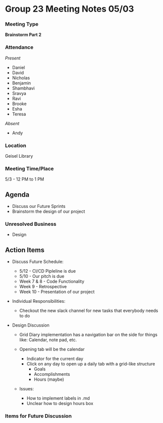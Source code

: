 # Group 23 Meeting Notes 05/03

### Meeting Type

**Brainstorm Part 2**

### Attendance

_Present_

- Daniel
- David
- Nicholas
- Benjamin
- Shambhavi
- Sravya
- Ravi
- Brooke
- Esha
- Teresa

_Absent_
- Andy

### Location

Geisel Library 

### Meeting Time/Place

5/3 - 12 PM to 1 PM

## Agenda

- Discuss our Future Sprints 
- Brainstorm the design of our project 

### Unresolved Business

- Design 

## Action Items

- Discuss Future Schedule:
    - 5/12 - CI/CD Pipleline is due  
    - 5/10 - Our pitch is due 
    - Week 7 & 8 - Code Functionality
    - Week 9 - Retrospective 
    - Week 10 - Presentation of our project 

- Individual Responsibilities:
    - Checkout the new slack channel for new tasks that everybody needs to do 

- Design Discussion 
    - Grid Diary implementation has a navigation bar on the side for things like: Calendar, note pad, etc. 
    - Opening tab will be the calendar 
        - Indicator for the current day
        - Click on any day to open up a daily tab with a grid-like structure 
            - Goals
            - Accomplishments
            - Hours (maybe)

    - Issues:
        - How to implement labels in .md 
        - Unclear how to design hours box 


### Items for Future Discussion

